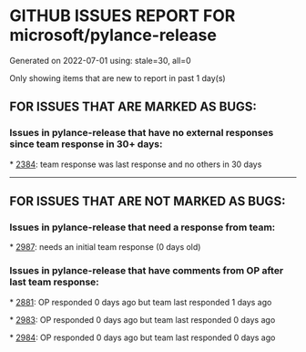 
# GITHUB ISSUES REPORT FOR microsoft/pylance-release


Generated on 2022-07-01 using: stale=30, all=0


Only showing items that are new to report in past 1 day(s)


## FOR ISSUES THAT ARE MARKED AS BUGS:


### Issues in pylance-release that have no external responses since team response in 30+ days:


\* [2384](https://github.com/microsoft/pylance-release/issues/2384 "Dictionary Intellisense only works with two sets of brackets in Jupyter Notebooks"): team response was last response and no others in 30 days

---

## FOR ISSUES THAT ARE NOT MARKED AS BUGS:


### Issues in pylance-release that need a response from team:


\* [2987](https://github.com/microsoft/pylance-release/issues/2987 "Method overriding template is auto inserted before opening parentheses"): needs an initial team response (0 days old)

### Issues in pylance-release that have comments from OP after last team response:


\* [2881](https://github.com/microsoft/pylance-release/issues/2881 "Poor performance with semantic highlighting."): OP responded 0 days ago but team last responded 1 days ago

\* [2983](https://github.com/microsoft/pylance-release/issues/2983 "Extension causes high cpu load"): OP responded 0 days ago but team last responded 0 days ago

\* [2984](https://github.com/microsoft/pylance-release/issues/2984 "Generic type parameters don't work with Union types"): OP responded 0 days ago but team last responded 0 days ago

